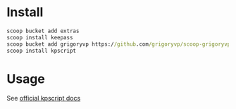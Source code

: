 # Install

```bat
scoop bucket add extras
scoop install keepass
scoop bucket add grigoryvp https://github.com/grigoryvp/scoop-grigoryvp.git
scoop install kpscript
```

# Usage

See [official kpscript docs](https://keepass.info/help/v2_dev/scr_index.html)

